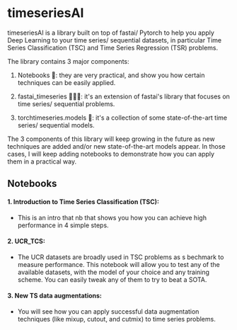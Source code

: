 # timeseriesAI


timeseriesAI is a library built on top of fastai/ Pytorch to help you apply Deep Learning to your time series/ sequential datasets, in particular Time Series Classification (TSC) and Time Series Regression (TSR) problems.


The library contains 3 major components: 

1. Notebooks 📒: they are very practical, and show you how certain techniques can be easily applied. 

2. fastai_timeseries 🏃🏽‍♀️: it's an extension of fastai's library that focuses on time series/ sequential problems. 

3. torchtimeseries.models 👫: it's a collection of some state-of-the-art time series/ sequential models.


The 3 components of this library will keep growing in the future as new techniques are added and/or new state-of-the-art models appear. In those cases, I will keep adding notebooks to demonstrate how you can apply them in a practical way.


## Notebooks

#### 1. Introduction to Time Series Classification (TSC): 
- This is an intro that nb that shows you how you can achieve high performance in 4 simple steps.

#### 2. UCR_TCS:
- The UCR datasets are broadly used in TSC problems as s bechmark to measure performance. This notebook will allow you to test any of the available datasets, with the model of your choice and any training scheme. You can easily tweak any of them to try to beat a SOTA.

#### 3. New TS data augmentations: 
- You will see how you can apply successful data augmentation techniques (like mixup, cutout, and cutmix) to time series problems.

